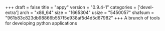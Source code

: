 +++
draft = false
title = "appy"
version = "0.9.4-1"
categories = ['devel-extra']
arch = "x86_64"
size = "1665304"
usize = "5450057"
sha1sum = "961b83c823db98866b557f5e938af5d4d5d67982"
+++
A brunch of tools for developing python applications